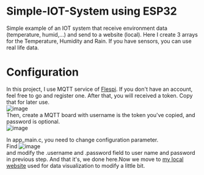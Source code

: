 # Simple-IOT-System using ESP32
Simple example of an IOT system that receive environment data (temperature, humid,...) and send to a website (local). Here I create 3 arrays for the Temperature, Humidity and Rain. If you have sensors, you can use real life data.
# Configuration
In this project, I use MQTT service of [Flespi](https://flespi.io). If you don't have an account, feel free to go and register one. After that, you will received a token. Copy that for later use.\
![image](https://github.com/Taiga-chann/Simple-IOT-System/assets/90364299/ecc85097-b9c2-43b3-b559-73fc120a7e80)\
Then, create a MQTT board with username is the token you've copied, and password is optional.\
![image](https://github.com/Taiga-chann/Simple-IOT-System/assets/90364299/93d18291-9f5b-48d5-9158-3a0e5ff2427f)

In app_main.c, you need to change configuration parameter.\
Find ![image](https://github.com/Taiga-chann/Simple-IOT-System/assets/90364299/e22ecf2b-3cf0-446b-8907-3b783564c8cf)\
and modify the .username and .password field to user name and password in previous step.
And that it's, we done here.Now we move to [my local website]() used for data visualization to modify a little bit.
